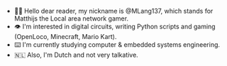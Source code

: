 - 👋🏽 Hello dear reader, my nickname is @MLang137, which stands for Matthijs the Local area network gamer.
- 👁️ I'm interested in digital circuits, writing Python scripts and gaming (OpenLoco, Minecraft, Mario Kart).
- ⌨️ I'm currently studying computer & embedded systems engineering.
- 🇳🇱 Also, I'm Dutch and not very talkative.

<!---
MLang137/MLang137 is a ✨ special ✨ repository because its `README.md` (this file) appears on your GitHub profile.
You can click the Preview link to take a look at your changes.
--->
